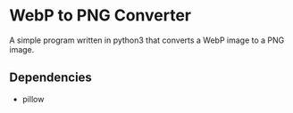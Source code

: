 # WebP to PNG Converter
A simple program written in python3 that converts a WebP image to a PNG image.

## Dependencies
- pillow
